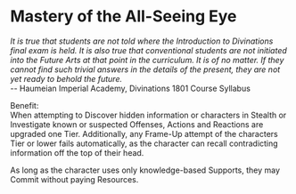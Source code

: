 # Mastery of the All-Seeing Eye

*It is true that students are not told where the Introduction to Divinations final exam is held. It is also true that conventional students are not initiated into the Future Arts at that point in the curriculum. It is of no matter. If they cannot find such trivial answers in the details of the present, they are not yet ready to behold the future.*  
-- Haumeian Imperial Academy, Divinations 1801 Course Syllabus

Benefit:  
When attempting to Discover hidden information or characters in Stealth or Investigate known or suspected Offenses, Actions and Reactions are upgraded one Tier. Additionally, any Frame-Up attempt of the characters Tier or lower fails automatically, as the character can recall contradicting information off the top of their head.

As long as the character uses only knowledge-based Supports, they may Commit without paying Resources.